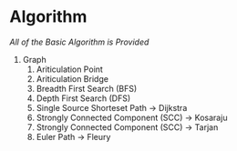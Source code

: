 # Algorithm
*All of the Basic Algorithm is Provided*
<ol>
 <li> Graph
<ol>
  <li> Ariticulation Point </li>
  <li> Ariticulation Bridge </li>
  <li> Breadth First Search (BFS) </li>  
  <li> Depth First Search (DFS) </li>
  <li> Single Source Shorteset Path -> Dijkstra </li>
  <li> Strongly Connected Component (SCC) -> Kosaraju </li>  
  <li> Strongly Connected Component (SCC) -> Tarjan </li>  
  <li> Euler Path -> Fleury  </li>  
 </ol>
  </li>
  </ol>
